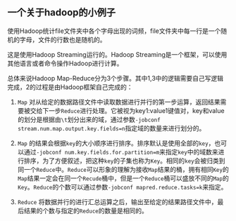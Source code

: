 ## 一个关于hadoop的小例子

使用Hadoop统计file文件夹中各个字母出现的词频，file文件夹中每一行是一个随机的字母，文件的行数也是随机的。

这是使用Hadoop Streaming运行的。Hadoop Streaming是一个框架，可以使用其他语言或者命令操作Hadoop进行计算。

总体来说Hadoop Map-Reduce分为3个步骤。其中1,3中的逻辑需要自己写逻辑完成，2的过程是由Hadoop框架自己完成的：

1. `Map` 对从给定的数据路径文件中读取数据进行并行的第一步运算，返回结果需要被交给下一步`Reduce`进行处理。它被视为key1:value1键值对，key和value的划分是根据由`\t`划分出来的域，通过参数`-jobconf stream.num.map.output.key.fields=n`指定域的数量来进行划分的。

2. `Map` 的结果会根据`key`的大小顺序进行排序。排序默认是使用全部的`key`，也可以通过`-jobconf num.key.fields.for.partition=m`来指定`key`中的域数来进行排序，为了方便叙述，把这种`key`的子集也称为`Key`。相同的`key`会被归类到同一个`Reduce`中。`Reduce`可以形象的理解为接收`Map`结果的桶，拥有相同`Key`的`Map`结果一定会在同一个`Recude`桶中，但是一个`Reduce`桶可以盛放不同的`Map`的`Key`。`Reduce`的个数可以通过参数`-jobconf mapred.reduce.tasks=k`来指定。

3. `Reduce` 将数据并行的进行汇总运算之后，输出至给定的结果路径文件中，最后结果的个数与指定的`Reduce`的数量是相同的。